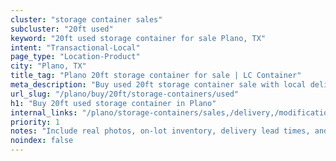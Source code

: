 ```yaml
---
cluster: "storage container sales"
subcluster: "20ft used"
keyword: "20ft used storage container for sale Plano, TX"
intent: "Transactional-Local"
page_type: "Location-Product"
city: "Plano, TX"
title_tag: "Plano 20ft storage container for sale | LC Container"
meta_description: "Buy used 20ft storage container sale with local delivery in Plano, TX. LC Container — local Since 2003. Request a fast quote today."
url_slug: "/plano/buy/20ft/storage-containers/used"
h1: "Buy 20ft used storage container in Plano"
internal_links: "/plano/storage-containers/sales,/delivery,/modifications"
priority: 1
notes: "Include real photos, on-lot inventory, delivery lead times, and financing info."
noindex: false
---
```


<!-- TODO: Add unique city/inventory copy, images, and internal links here. -->

